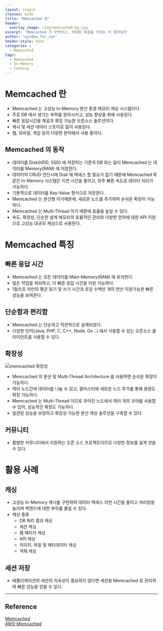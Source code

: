 ```yaml
--- 
layout: single
classes: wide
title: "Memcached 란"
header:
  overlay_image: /img/memcached-bg.jpg
excerpt: 'Memcached 가 무엇이고, 어떠한 특징을 가지는 지 알아보자'
author: "window_for_sun"
header-style: text
categories :
  - Memcached
tags:
  - Memcached
  - In-Memory
  - Caching
---  
```


# Memcached 란
- Memcached 는 고성능 In-Memory 분산 환경 메모리 캐싱 시스템이다.
- 주로 DB 에서 생기는 부하를 완하시키고, 성능 향상을 위해 사용된다.
- 빠른 응답시간을 제공과 확장 가능한 오픈소스 솔루션이다.
- 캐시 및 세션 데이터 스토어로 많이 사용된다.
- 웹, 모바일, 게임 등의 다양한 분야에서 사용 중이다.

## Memcached 의 동작
- 데이터를 Disk(HDD, SSD) 에 저장하는 기존의 DB 와는 달리 Memcached 는 데이터를 Memory(RAM) 에 저장한다.
- 데이터의 CRUD 연산시에 Disk 에 액새스 할 필요가 없기 때문에 Memcached 와 같은 In-Memory 시스템은 지연 시간을 줄이고, 아주 빠른 속도로 데이터 처리가 가능하다.
- 기본적으로 데이터를 Key-Value 형식으로 저장한다.
- Memcached 는 분산형 이기때문에, 새로운 노드를 추가하여 손쉬운 확장이 가능하다.
- Memcached 는 Multi-Thread 이기 때문에 효율을 높일 수 있다.
- 속도, 확장성, 단순한 설계 메모리의 효율적인 관리와 다양한 언어에 대한 API 지원으로 고성능 대규모 캐싱으로 사용된다.

# Memcached 특징
## 빠른 응답 시간
- Memcached 는 모든 데이터를 Main-Memory(RAM) 에 유지한다.
- 많은 작업을 처리하고, 더 빠른 응답 시간을 지원 가능하다.
- 1밀리초 미만의 평균 읽기 및 쓰기 시간과 초당 수백만 개의 연산 지원가능한 빠른 성능을 보여준다.

## 단순함과 편리함
- Memcached 는 단순하고 직관적으로 설계되었다.
- 다양한 언어(Java, PHP, C, C++, Node, Go ..) 에서 사용할 수 있는 오픈소스 클라이언트를 사용할 수 있다.

## 확장성
![memcached 확장성]({{sit.baseurl}}/img/memcached/memcached-usage.png)
- Memcached 의 분산 및 Multi-Thread Architecture 를 사용하면 손쉬운 확장이 가능하다.
- 여러 노드간에 데이터를 나눌 수 있고, 클러스터에 새로운 노드 추가를 통해 용량도 확장 가능하다.
- Memcached 는 Multi-Thread 이므로 주어진 노드에서 여러 개의 코어를 사용할 수 있어, 성능적인 확장도 가능하다.
- 일관된 성능을 보장하고 확장성 가능한 분산 캐싱 솔루션을 구축할 수 있다.

## 커뮤니티
- 활발한 커뮤니티에서 지원하는 오픈 소스 프로젝트이므로 다양한 정보를 쉽게 얻을 수 있다.

# 활용 사례
## 캐싱
- 고성능 In-Memory 캐시를 구현하여 데이터 액세스 지연 시간을 줄이고 처리량을 늘리며 백엔드에 대한 부하를 줄일 수 있다.
- 캐싱 종류
	- DB 쿼리 결과 캐싱
	- 세션 캐싱
	- 웹 페이지 캐싱
	- API 캐싱
	- 이미지, 파일 및 메타데이터 캐싱
	- 객체 캐싱

## 세션 저장
- 애플리케이션의 세션의 지속성이 중요하지 않다면 세션을 Memcached 로 관리하여 빠른 성능을 얻을 수 있다.

---
## Reference
[Memcached](https://memcached.org/)  
[AWS-Memcached](https://aws.amazon.com/ko/memcached/)  
